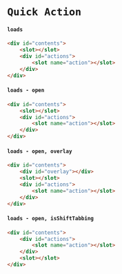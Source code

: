 # `Quick Action`

#### `loads`

```html
<div id="contents">
    <slot></slot>
    <div id="actions">
        <slot name="action"></slot>
    </div>
</div>
```

#### `loads - open`

```html
<div id="contents">
    <slot></slot>
    <div id="actions">
        <slot name="action"></slot>
    </div>
</div>
```

#### `loads - open, overlay`

```html
<div id="contents">
    <div id="overlay"></div>
    <slot></slot>
    <div id="actions">
        <slot name="action"></slot>
    </div>
</div>
```

#### `loads - open, isShiftTabbing`

```html
<div id="contents">
    <div id="actions">
        <slot name="action"></slot>
    </div>
    <slot></slot>
</div>
```
